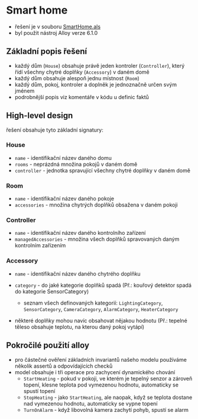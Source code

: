 # Smart home

- řešení je v souboru [SmartHome.als](SmartHome.als)
- byl použit nástroj Alloy verze 6.1.0


## Základní popis řešení
- každý dům (`House`) obsahuje právě jeden kontroler (`Controller`), který řídí všechny chytré doplňky (`Accessory`) v daném domě
- každý dům obsahuje alespoň jednu místnost (`Room`)
- každý dům, pokoj, kontroler a doplněk je jednoznačně určen svým jménem
- podrobnější popis viz komentáře v kódu u definic faktů

## High-level design
řešení obsahuje tyto základní signatury:

### House
- `name` - identifikační název daného domu
- `rooms` - neprázdná množina pokojů v daném domě
- `controller` - jednotka spravující všechny chytré doplňky v daném domě

### Room
- `name` - identifikační název daného pokoje
- `accessories` - množina chytrých doplňků obsažena v daném pokoji

### Controller
- `name` - identifikační název daného kontrolního zařízení
- `managedAccessories` - množina všech doplňků spravovaných daným kontrolním zařízením

### Accessory
- `name` - identifikační název daného chytrého doplňku
- `category` - do jaké kategorie doplňků spadá (Př.: kouřový detektor spadá do kategorie SensorCategory)

    - seznam všech definovaných kategorií: `LightingCategory`, `SensorCategory`, `CameraCategory`, `AlarmCategory`, `HeaterCategory`
- některé doplňky mohou navíc obsahovat nějakou hodnotu (Př.: tepelné těleso obsahuje teplotu, na kterou daný pokoj vytápí)


## Pokročilé použití alloy
- pro částečné ověření základních invariantů našeho modelu používáme několik assertů a odpovídajících checků
- model obsahuje i tři operace pro zachycení dynamického chování
	- `StartHeating` - pokud v pokoji, ve kterém je tepelný senzor a zároveň topení, klesne teplota pod vymezenou hodnotu, automaticky se spustí topení
	- `StopHeating` - jako `StartHeating`, ale naopak, když se teplota dostane nad vymezenou hodnotu, automaticky se vypne topení
	- `TurnOnAlarm` - když libovolná kamera zachytí pohyb, spustí se alarm
